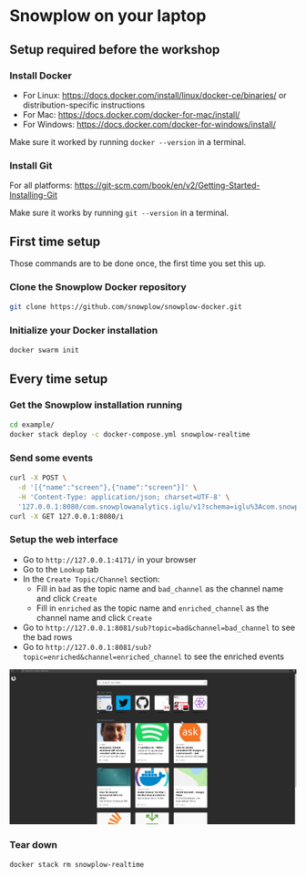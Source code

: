 # Snowplow on your laptop

## Setup required before the workshop

### Install Docker

- For Linux: https://docs.docker.com/install/linux/docker-ce/binaries/ or distribution-specific
instructions
- For Mac: https://docs.docker.com/docker-for-mac/install/
- For Windows: https://docs.docker.com/docker-for-windows/install/

Make sure it worked by running `docker --version` in a terminal.

### Install Git

For all platforms: https://git-scm.com/book/en/v2/Getting-Started-Installing-Git

Make sure it works by running `git --version` in a terminal.

## First time setup

Those commands are to be done once, the first time you set this up.

### Clone the Snowplow Docker repository

```bash
git clone https://github.com/snowplow/snowplow-docker.git
```

### Initialize your Docker installation

```bash
docker swarm init
```

## Every time setup

### Get the Snowplow installation running

```bash
cd example/
docker stack deploy -c docker-compose.yml snowplow-realtime
```

### Send some events

```bash
curl -X POST \
  -d '[{"name":"screen"},{"name":"screen"}]' \
  -H 'Content-Type: application/json; charset=UTF-8' \
  '127.0.0.1:8080/com.snowplowanalytics.iglu/v1?schema=iglu%3Acom.snowplowanalytics.snowplow%2Fscreen_view%2Fjsonschema%2F1-0-0'
curl -X GET 127.0.0.1:8080/i
```

### Setup the web interface

- Go to `http://127.0.0.1:4171/` in your browser
- Go to the `Lookup` tab
- In the `Create Topic/Channel` section:
  - Fill in `bad` as the topic name and `bad_channel` as the channel name and click `Create`
  - Fill in `enriched` as the topic name and `enriched_channel` as the channel name and click `Create`
- Go to `http://127.0.0.1:8081/sub?topic=bad&channel=bad_channel` to see the bad rows
- Go to `http://127.0.0.1:8081/sub?topic=enriched&channel=enriched_channel` to see the enriched
events

![setup](https://github.com/snowplow-incubator/snowplow-on-your-laptop-workshop/raw/master/setup.gif)

### Tear down

```bash
docker stack rm snowplow-realtime
```

